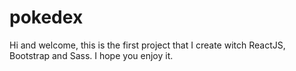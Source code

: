 # pokedex


Hi and welcome, this is the first project that I create witch ReactJS, Bootstrap and Sass. 
I hope you enjoy it.
